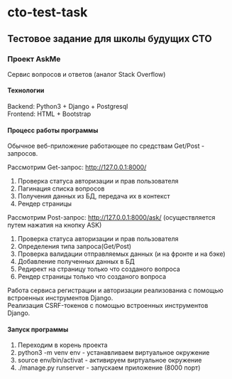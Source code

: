 # cto-test-task
 
## Тестовое задание для школы будущих CTO

### Проект AskMe

Сервис вопросов и ответов (аналог Stack Overflow) 
  
#### Технологии
Backend: Python3 + Django + Postgresql  
Frontend: HTML + Bootstrap
  
#### Процесс работы программы

Обычное веб-приложение работающее по средствам Get/Post - запросов.  

Рассмотрим Get-запрос: http://127.0.0.1:8000/  
1) Проверка статуса авторизации и прав пользователя  
2) Пагинация списка вопросов  
3) Получения данных из БД, передача их в контекст  
4) Рендер страницы  
  
Рассмотрим Post-запрос: http://127.0.0.1:8000/ask/ (осуществляется путем нажатия на кнопку ASK)  
1) Проверка статуса авторизации и прав пользователя   
2) Определения типа запроса(Get/Post)  
3) Проверка валидации отправляемых данных (и на фронте и на бэке)  
4) Добавление полученных данных в БД   
5) Редирект на страницу только что созданого вопроса  
6) Рендер страницы только что созданого вопроса  
  
Работа сервиса регистрации и авторизации реализованиа с помощью встроенных инструментов Django.  
Реализация CSRF-токенов с помощью встроенных инструментов Django.

#### Запуск программы     
1) Переходим в корень проекта  
2) python3 -m venv env   - устанавливаем виртуальное окружение  
3) source env/bin/activat - активируем виртуальное окружение  
4) ./manage.py runserver - запускаем приложение (8000 порт)  

